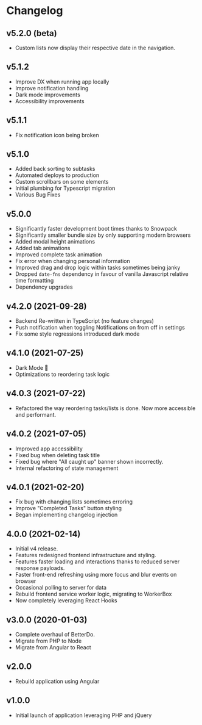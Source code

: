 # Changelog

## v5.2.0 (beta)

-   Custom lists now display their respective date in the navigation.

## v5.1.2

-   Improve DX when running app locally
-   Improve notification handling
-   Dark mode improvements
-   Accessibility improvements

## v5.1.1

-   Fix notification icon being broken

## v5.1.0

-   Added back sorting to subtasks
-   Automated deploys to production
-   Custom scrollbars on some elements
-   Initial plumbing for Typescript migration
-   Various Bug Fixes

## v5.0.0

-   Significantly faster development boot times thanks to Snowpack
-   Significantly smaller bundle size by only supporting modern browsers
-   Added modal height animations
-   Added tab animations
-   Improved complete task animation
-   Fix error when changing personal information
-   Improved drag and drop logic within tasks sometimes being janky
-   Dropped `date-fns` dependency in favour of vanilla Javascript relative time formatting
-   Dependency upgrades

## v4.2.0 (2021-09-28)

-   Backend Re-written in TypeScript (no feature changes)
-   Push notification when toggling Notifications on from off in settings
-   Fix some style regressions introduced dark mode

## v4.1.0 (2021-07-25)

-   Dark Mode 🔦
-   Optimizations to reordering task logic

## v4.0.3 (2021-07-22)

-   Refactored the way reordering tasks/lists is done. Now more accessible and performant.

## v4.0.2 (2021-07-05)

-   Improved app accessibility
-   Fixed bug when deleting task title
-   Fixed bug where "All caught up" banner shown incorrectly.
-   Internal refactoring of state management

## v4.0.1 (2021-02-20)

-   Fix bug with changing lists sometimes erroring
-   Improve "Completed Tasks" button styling
-   Began implementing changelog injection

## 4.0.0 (2021-02-14)

-   Initial v4 release.
-   Features redesigned frontend infrastructure and styling.
-   Features faster loading and interactions thanks to reduced server response payloads.
-   Faster front-end refreshing using more focus and blur events on browser
-   Occasional polling to server for data
-   Rebuild frontend service worker logic, migrating to WorkerBox
-   Now completely leveraging React Hooks

## v3.0.0 (2020-01-03)

-   Complete overhaul of BetterDo.
-   Migrate from PHP to Node
-   Migrate from Angular to React

## v2.0.0

-   Rebuild application using Angular

## v1.0.0

-   Initial launch of application leveraging PHP and jQuery
